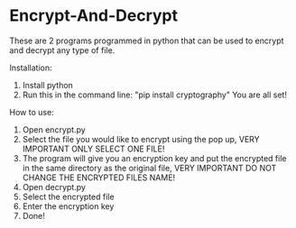 # Encrypt-And-Decrypt
These are 2 programs programmed in python that can be used to encrypt and decrypt any type of file.

Installation:
1. Install python
2. Run this in the command line: "pip install cryptography"
You are all set!

How to use:
1. Open encrypt.py
2. Select the file you would like to encrypt using the pop up, VERY IMPORTANT ONLY SELECT ONE FILE!
3. The program will give you an encryption key and put the encrypted file in the same directory as the original file, VERY IMPORTANT DO NOT CHANGE THE ENCRYPTED FILES NAME!
4. Open decrypt.py
5. Select the encrypted file
6. Enter the encryption key
7. Done!
